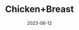 ---
title: 'Chicken+Breast'
date: '2023-06-12' 
metatag: '' 
inventory: '40' 
draft: false 
# meta description 
shortDescripton: ''
description: 'Meat'
longdescription: ''
tags: ''
brand: ''
subCategory: ''
unit: 'Unit'
sellCount: '0'
featured: False
# product Price
price: '500.0'
# Product Short Description
productID: '47F136E8-1BFF-ED11-996D-005056B3A416'
type: 'products'
category: 'Meat' 
thumnailproduct: 'https://eraconnect.blob.core.windows.net/product-images/basics/184adb43-5746-4b1b-8410-79972a6a2264.webp' 
images:
  - image: 'https://eraconnect.blob.core.windows.net/product-images/basics/184adb43-5746-4b1b-8410-79972a6a2264.webp'  
Variants:
---